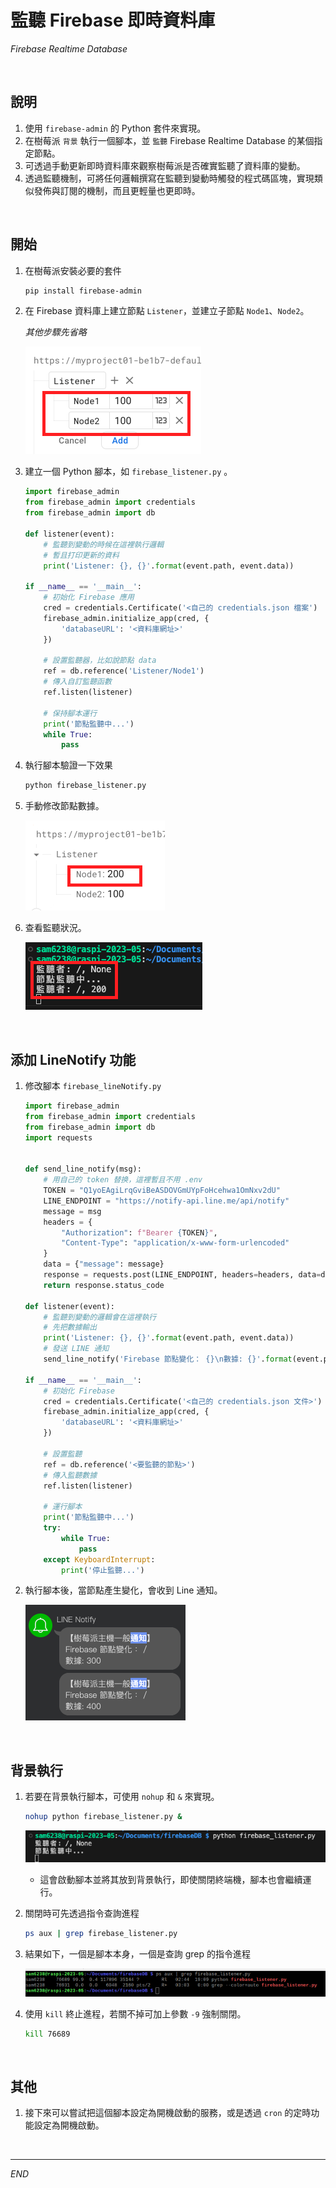 # 監聽 Firebase 即時資料庫

_Firebase Realtime Database_

<br>

## 說明

1. 使用 `firebase-admin` 的 Python 套件來實現。
2. 在樹莓派 `背景` 執行一個腳本，並 `監聽` Firebase Realtime Database 的某個指定節點。
3. 可透過手動更新即時資料庫來觀察樹莓派是否確實監聽了資料庫的變動。
4. 透過監聽機制，可將任何邏輯撰寫在監聽到變動時觸發的程式碼區塊，實現類似發佈與訂閱的機制，而且更輕量也更即時。

<br>

## 開始

1. 在樹莓派安裝必要的套件

   ```sh
   pip install firebase-admin
   ```
2. 在 Firebase 資料庫上建立節點 `Listener`，並建立子節點 `Node1`、`Node2`。

   _其他步驟先省略_

   ![](images/img_32.png)


3. 建立一個 Python 腳本，如 `firebase_listener.py` 。

   ```python
   import firebase_admin
   from firebase_admin import credentials
   from firebase_admin import db

   def listener(event):
       # 監聽到變動的時候在這裡執行邏輯
       # 暫且打印更新的資料
       print('Listener: {}, {}'.format(event.path, event.data))

   if __name__ == '__main__':
       # 初始化 Firebase 應用
       cred = credentials.Certificate('<自己的 credentials.json 檔案')
       firebase_admin.initialize_app(cred, {
           'databaseURL': '<資料庫網址>'
       })

       # 設置監聽器，比如說節點 data
       ref = db.reference('Listener/Node1')
       # 傳入自訂監聽函數
       ref.listen(listener)

       # 保持腳本運行
       print('節點監聽中...')
       while True:
           pass
   ```
4. 執行腳本驗證一下效果

    ```python
    python firebase_listener.py
    ```


5. 手動修改節點數據。
   
    ![](images/img_33.png)

6. 查看監聽狀況。
   
   ![](images/img_34.png)

<br>

## 添加 LineNotify 功能

1. 修改腳本 `firebase_lineNotify.py`

    ```python
    import firebase_admin
    from firebase_admin import credentials
    from firebase_admin import db
    import requests


    def send_line_notify(msg):
        # 用自己的 token 替换，這裡暫且不用 .env
        TOKEN = "Q1yoEAgiLrqGviBeASDOVGmUYpFoHcehwa1OmNxv2dU"
        LINE_ENDPOINT = "https://notify-api.line.me/api/notify"
        message = msg
        headers = {
            "Authorization": f"Bearer {TOKEN}",
            "Content-Type": "application/x-www-form-urlencoded"
        }
        data = {"message": message}
        response = requests.post(LINE_ENDPOINT, headers=headers, data=data)
        return response.status_code

    def listener(event):
        # 監聽到變動的邏輯會在這裡執行
        # 先把數據輸出
        print('Listener: {}, {}'.format(event.path, event.data))
        # 發送 LINE 通知
        send_line_notify('Firebase 節點變化： {}\n數據: {}'.format(event.path, event.data))

    if __name__ == '__main__':
        # 初始化 Firebase
        cred = credentials.Certificate('<自己的 credentials.json 文件>')
        firebase_admin.initialize_app(cred, {
            'databaseURL': '<資料庫網址>'
        })

        # 設置監聽
        ref = db.reference('<要監聽的節點>')
        # 傳入監聽數據
        ref.listen(listener)

        # 運行腳本
        print('節點監聽中...')
        try:
            while True:
                pass
        except KeyboardInterrupt:
            print('停止監聽...')
    ```

2. 執行腳本後，當節點產生變化，會收到 Line 通知。
   
   ![](images/img_35.png)

<br>

## 背景執行

1. 若要在背景執行腳本，可使用 `nohup` 和 `&` 來實現。

   ```sh
   nohup python firebase_listener.py &
   ```

   ![](images/img_31.png)

   - 這會啟動腳本並將其放到背景執行，即使關閉終端機，腳本也會繼續運行。

2. 關閉時可先透過指令查詢進程

    ```bash
    ps aux | grep firebase_listener.py
    ```

3. 結果如下，一個是腳本本身，一個是查詢 grep 的指令進程
   
   ![](images/img_36.png)

4. 使用 `kill` 終止進程，若關不掉可加上參數 `-9` 強制關閉。

    ```bash
    kill 76689
    ```

<br>

## 其他

1. 接下來可以嘗試把這個腳本設定為開機啟動的服務，或是透過 `cron` 的定時功能設定為開機啟動。

<br>

---

_END_
